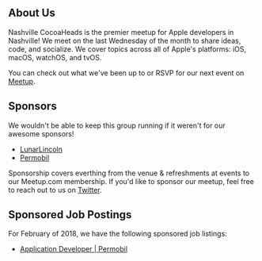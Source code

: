 ## About Us

Nashville CocoaHeads is the premier meetup for Apple developers in Nashville! We meet on the last Wednesday of the month to share ideas, code, and socialize. We cover topics across all of Apple's platforms: iOS, macOS, watchOS, and tvOS.

You can check out what we've been up to or RSVP for our next event on [Meetup].

## Sponsors

We wouldn't be able to keep this group running if it weren't for our awesome sponsors!

- [LunarLincoln]
- [Permobil]

Sponsorship covers everthing from the venue & refreshments at events to our Meetup.com membership.
If you'd like to sponsor our meetup, feel free to reach out to us on [Twitter].

## Sponsored Job Postings

For February of 2018, we have the following sponsored job listings:

- [Application Developer \| Permobil](/jobs/2018-02-job-application-developer-permobil.md)


<!-- LINKS -->

[Twitter]: https://twitter.com/nashcocoaheads
[Youtube]: https://www.youtube.com/channel/UCAzTFMlJjzXJ4A5--KfBjaw
[Meetup]:  https://www.meetup.com/Nashville-CocoaHeads/events/

[LunarLincoln]: http://www.lunarlincoln.com
[Permobil]: http://www.permobil.com
